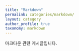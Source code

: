 ```yaml
---
title: "Markdown"
permalink: categories/markdown/
layout: category
author_profile: true
taxonomy: markdown
---
```


마크다운 관련 게시글입니다.